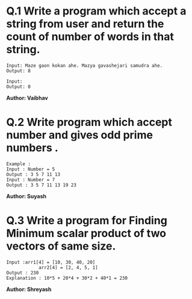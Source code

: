 # Q.1 Write a program which accept a string from user and return the count of number of words in that string.
```
Input: Maze gaon kokan ahe. Mazya gavashejari samudra ahe.
Output: 8

Input:
Output: 0
```
**Author: Vaibhav**

# Q.2 Write program which accept number and gives odd prime numbers .
``` 
Example : 
Input : Number = 5 
Output : 3 5 7 11 13
Input : Number = 7 
Output : 3 5 7 11 13 19 23
```
**Author: Suyash**

# Q.3 Write a program for Finding Minimum scalar product of two vectors of same size.
```
Input :arr1[4] = [10, 30, 40, 20]
            arr2[4] = [2, 4, 5, 1]
Output : 230
Explanation : 10*5 + 20*4 + 30*2 + 40*1 = 230
```
**Author: Shreyash**

